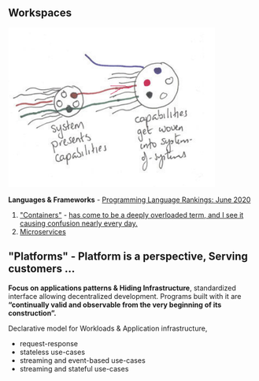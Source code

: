 ## Workspaces

![](/images/systemsofsystems.png)

**Languages & Frameworks** - [Programming Language Rankings: June 2020](https://redmonk.com/sogrady/2020/07/27/language-rankings-6-20/)

1. ["Containers"](https://www.michaelnygard.com/blog/2018/09/joyful-isolation) - [has come to be a deeply overloaded term, and I see it causing confusion nearly every day.](https://twitter.com/MarcJBrooker/status/1222217458028707841)
2. [Microservices](../Patterns/microservices-demo.md)

## "Platforms" - Platform is a perspective, Serving customers ...
**Focus on applications patterns & Hiding Infrastructure**, standardized interface allowing decentralized development. Programs built with it are **“continually valid and observable from the very beginning of its construction”.**

Declarative model for Workloads & Application infrastructure, 
* request-response
* stateless use-cases
* streaming and event-based use-cases
* streaming and stateful use-cases







